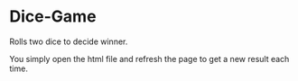 # Dice-Game

Rolls two dice to decide winner.

You simply open the html file and refresh the page to get a new result each time.
